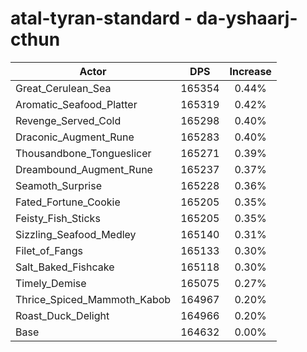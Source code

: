 # atal-tyran-standard - da-yshaarj-cthun
| Actor | DPS | Increase |
|---|:---:|:---:|
|Great_Cerulean_Sea|165354|0.44%|
|Aromatic_Seafood_Platter|165319|0.42%|
|Revenge_Served_Cold|165298|0.40%|
|Draconic_Augment_Rune|165283|0.40%|
|Thousandbone_Tongueslicer|165271|0.39%|
|Dreambound_Augment_Rune|165237|0.37%|
|Seamoth_Surprise|165228|0.36%|
|Fated_Fortune_Cookie|165205|0.35%|
|Feisty_Fish_Sticks|165205|0.35%|
|Sizzling_Seafood_Medley|165140|0.31%|
|Filet_of_Fangs|165133|0.30%|
|Salt_Baked_Fishcake|165118|0.30%|
|Timely_Demise|165075|0.27%|
|Thrice_Spiced_Mammoth_Kabob|164967|0.20%|
|Roast_Duck_Delight|164966|0.20%|
|Base|164632|0.00%|
